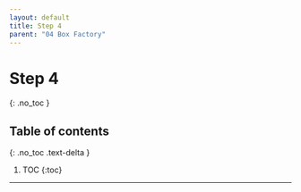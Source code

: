 ```yaml
---
layout: default
title: Step 4
parent: "04 Box Factory"
---
```


# Step 4
{: .no_toc }

## Table of contents
{: .no_toc .text-delta }

1. TOC
{:toc}

---

